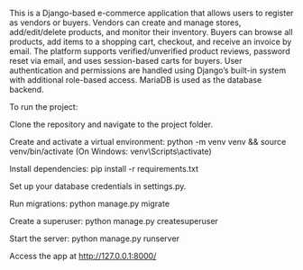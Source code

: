 This is a Django-based e-commerce application that allows users to register as vendors or buyers. Vendors can create and manage stores, add/edit/delete products, and monitor their inventory. Buyers can browse all products, add items to a shopping cart, checkout, and receive an invoice by email.
The platform supports verified/unverified product reviews, password reset via email, and uses session-based carts for buyers. User authentication and permissions are handled using Django’s built-in system with additional role-based access. MariaDB is used as the database backend.

To run the project:

Clone the repository and navigate to the project folder.

Create and activate a virtual environment:
python -m venv venv && source venv/bin/activate
(On Windows: venv\Scripts\activate)

Install dependencies:
pip install -r requirements.txt

Set up your database credentials in settings.py.

Run migrations:
python manage.py migrate

Create a superuser:
python manage.py createsuperuser

Start the server:
python manage.py runserver

Access the app at http://127.0.0.1:8000/